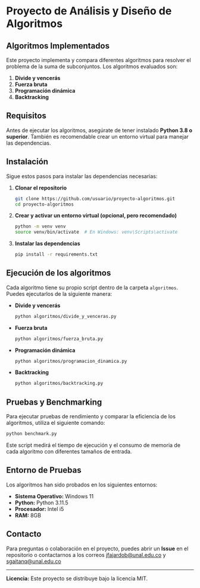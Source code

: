 # Proyecto de Análisis y Diseño de Algoritmos

## Algoritmos Implementados

Este proyecto implementa y compara diferentes algoritmos para resolver el problema de la suma de subconjuntos. Los algoritmos evaluados son:

1. **Divide y vencerás**
2. **Fuerza bruta**
3. **Programación dinámica**
4. **Backtracking**

## Requisitos

Antes de ejecutar los algoritmos, asegúrate de tener instalado **Python 3.8 o superior**. También es recomendable crear un entorno virtual para manejar las dependencias.

## Instalación

Sigue estos pasos para instalar las dependencias necesarias:

1. **Clonar el repositorio**

   ```sh
   git clone https://github.com/usuario/proyecto-algoritmos.git
   cd proyecto-algoritmos
   ```

2. **Crear y activar un entorno virtual (opcional, pero recomendado)**

   ```sh
   python -m venv venv
   source venv/bin/activate  # En Windows: venv\Scripts\activate
   ```

3. **Instalar las dependencias**

   ```sh
   pip install -r requirements.txt
   ```

## Ejecución de los algoritmos

Cada algoritmo tiene su propio script dentro de la carpeta `algoritmos`. Puedes ejecutarlos de la siguiente manera:

- **Divide y vencerás**

  ```sh
  python algoritmos/divide_y_venceras.py
  ```

- **Fuerza bruta**

  ```sh
  python algoritmos/fuerza_bruta.py
  ```

- **Programación dinámica**

  ```sh
  python algoritmos/programacion_dinamica.py
  ```

- **Backtracking**

  ```sh
  python algoritmos/backtracking.py
  ```

## Pruebas y Benchmarking

Para ejecutar pruebas de rendimiento y comparar la eficiencia de los algoritmos, utiliza el siguiente comando:

```sh
python benchmark.py
```

Este script medirá el tiempo de ejecución y el consumo de memoria de cada algoritmo con diferentes tamaños de entrada.

## Entorno de Pruebas

Los algoritmos han sido probados en los siguientes entornos:

- **Sistema Operativo:** Windows 11
- **Python:** Python 3.11.5
- **Procesador:** Intel i5
- **RAM:** 8GB

## Contacto

Para preguntas o colaboración en el proyecto, puedes abrir un **Issue** en el repositorio o contactarnos a los correos jfajardob@unal.edu.co y sgaitanq@unal.edu.co

---

**Licencia:** Este proyecto se distribuye bajo la licencia MIT.

